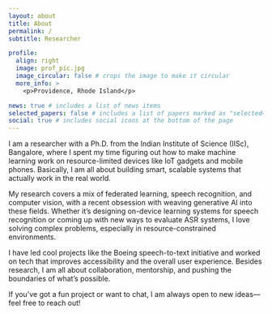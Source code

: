 ```yaml
---
layout: about
title: About
permalink: /
subtitle: Researcher

profile:
  align: right
  image: prof_pic.jpg
  image_circular: false # crops the image to make it circular
  more_info: >
    <p>Providence, Rhode Island</p>

news: true # includes a list of news items
selected_papers: false # includes a list of papers marked as "selected={true}"
social: true # includes social icons at the bottom of the page
---
```

I am a researcher with a Ph.D. from the Indian Institute of Science (IISc), Bangalore, where I spent my time figuring out how to make machine learning work on resource-limited devices like IoT gadgets and mobile phones. Basically, I am all about building smart, scalable systems that actually work in the real world.

My research covers a mix of federated learning, speech recognition, and computer vision, with a recent obsession with weaving generative AI into these fields. Whether it’s designing on-device learning systems for speech recognition or coming up with new ways to evaluate ASR systems, I love solving complex problems, especially in resource-constrained environments.

I have led cool projects like the Boeing speech-to-text initiative and worked on tech that improves accessibility and the overall user experience. Besides research, I am all about collaboration, mentorship, and pushing the boundaries of what’s possible.

If you’ve got a fun project or want to chat, I am always open to new ideas—feel free to reach out!


